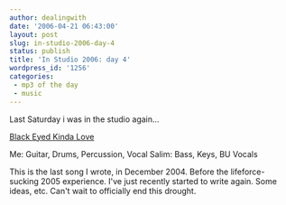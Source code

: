 ```yaml
---
author: dealingwith
date: '2006-04-21 06:43:00'
layout: post
slug: in-studio-2006-day-4
status: publish
title: 'In Studio 2006: day 4'
wordpress_id: '1256'
categories:
 - mp3 of the day
 - music
---
```


Last Saturday i was in the studio again...

[Black Eyed Kinda Love][1]

Me: Guitar, Drums, Percussion, Vocal Salim: Bass, Keys, BU Vocals

This is the last song I wrote, in December 2004. Before the lifeforce-sucking
2005 experience. I've just recently started to write again. Some ideas, etc.
Can't wait to officially end this drought.

   [1]: http://iaspiretonothing.com/daniel/blog/files/2006/04/Daniel%20Miller%20-%20unreleased%20-%20%20Black%20Eyed%20Kinda%20Love.mp3

